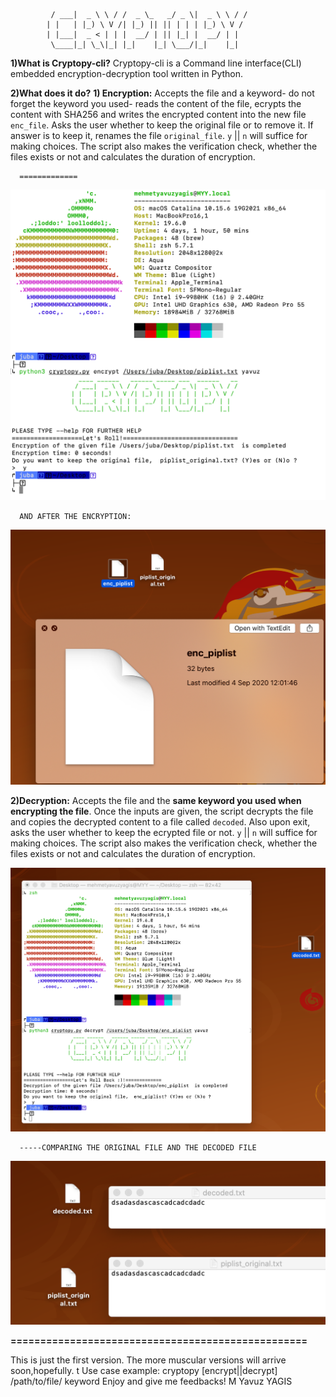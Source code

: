 

             / ___|  _ \ \ / /  _ \_   _/ _ \|  _ \ \ / /                  
            | |   | |_) \ V /| |_) || || | | | |_) \ V /                   
            | |___|  _ < | | |  __/ | || |_| |  __/ | |                    
             \____|_| \_\|_| |_|    |_| \___/|_|    |_|                    


**1)What is Cryptopy-cli?** 
Cryptopy-cli is a Command line interface(CLI) embedded encryption-decryption tool written in Python.

**2)What does it do?**
  **1) Encryption:**
      Accepts the file and a keyword- do not forget the keyword you used- reads the content of the file,
      ecrypts the content with SHA256 and writes the encrypted content into the new file `enc_file`.
      Asks the user whether to keep the original file or to remove it. If answer is to keep it, renames the file
      `original_file`. `y` || `n` will suffice for making choices.
      The script also makes the verification check, whether the files exists or not and calculates the duration of encryption.
      
      
      =============
      
   ![Image](https://github.com/MYavuzYAGIS/cryptopy/blob/master/img/encrypt.jpg)  
      
      
      
      AND AFTER THE ENCRYPTION:
      
      
   ![Image](https://github.com/MYavuzYAGIS/cryptopy/blob/master/img/encrypted.png)  
      
      
      
   **2)Decryption:**
       Accepts the file and the **same keyword you used when encrypting the file**. Once the inputs are given, the script
       decrypts the file and copies the decrypted content to a file called `decoded`. 
       Also upon exit, asks the user whether to keep the ecrypted file or not. `y` || `n` will suffice for making choices.
       The script also makes the verification check, whether the files exists or not and calculates the duration of encryption.
   
      
      
      
  ![Image](https://github.com/MYavuzYAGIS/cryptopy/blob/master/img/decryption.png)  
      
      
      
      
      
      -----COMPARING THE ORIGINAL FILE AND THE DECODED FILE
      
  ![Image](https://github.com/MYavuzYAGIS/cryptopy/blob/master/img/comparison.png)  
      
      
      
      
**==================================================**











This is just the first version. The more muscular versions will arrive soon,hopefully. t
Use case example:
cryptopy [encrypt||decrypt] /path/to/file/ keyword
Enjoy and give me feedbacks! M Yavuz YAGIS

